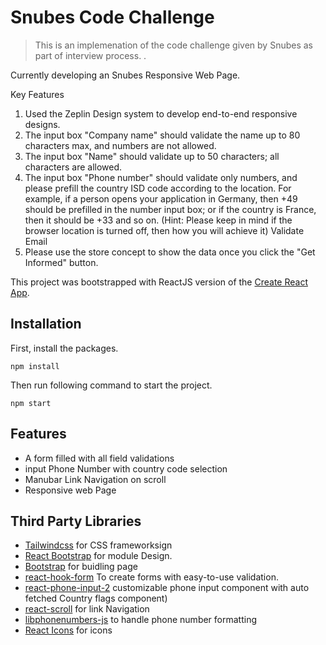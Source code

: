 <!-- ![Tests](https://github.com/cakirilker/a1-car-app/workflows/Tests/badge.svg) -->

# Snubes Code Challenge

> This is an implemenation of the code challenge given by Snubes as part of interview process. .

Currently developing an Snubes Responsive Web Page.

Key Features

1. Used the Zeplin Design system to develop end-to-end responsive designs.
2. The input box "Company name" should validate the name up to 80 characters max, and numbers are not allowed.
3. The input box "Name" should validate up to 50 characters; all characters are allowed.
4. The input box "Phone number" should validate only numbers, and please prefill the country ISD code according to the location. For example, if a person opens your application in Germany, then +49 should be prefilled in the number input box; or if the country is France, then it should be +33 and so on. (Hint: Please keep in mind if the browser location is turned off, then how you will achieve it)
Validate Email
5. Please use the store concept to show the data once you click the "Get Informed" button.

This project was bootstrapped with ReactJS version of the [Create React App](https://github.com/facebook/create-react-app).

## Installation

First, install the packages.

```
npm install
```

Then run following command to start the project.

```
npm start
```

## Features

- A form filled with all field validations
- input Phone Number with country code selection 
- Manubar Link Navigation on scroll
- Responsive web Page

## Third Party Libraries

- [Tailwindcss](https://tailwindcss.com/docs/installation) for CSS frameworksign
- [React Bootstrap](https://react-bootstrap.github.io/getting-started/introduction) for module Design.
- [Bootstrap](https://getbootstrap.com/docs/4.6/getting-started/download/) for buidling page
- [react-hook-form](https://react-hook-form.com/) To create forms with easy-to-use validation.
- [react-phone-input-2](https://www.npmjs.com/package/react-phone-input-2) customizable phone input component with auto fetched Country flags component)
- [react-scroll](https://www.npmjs.com/package/react-scroll) for link Navigation
- [libphonenumbers-js](https://libphonenumbers.js.org/docs/installation) to handle phone number formatting
- [React Icons](https://react-icons.github.io/react-icons) for icons
